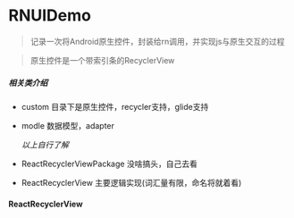 # RNUIDemo

>记录一次将Android原生控件，封装给rn调用，并实现js与原生交互的过程

>原生控件是一个带索引条的RecyclerView

##### 相关类介绍

* custom 目录下是原生控件，recycler支持，glide支持
* modle  数据模型，adapter

    *以上自行了解*
    
* ReactRecyclerViewPackage 没啥搞头，自己去看
* ReactRecyclerView 主要逻辑实现(词汇量有限，命名将就着看)

#### ReactRecyclerView